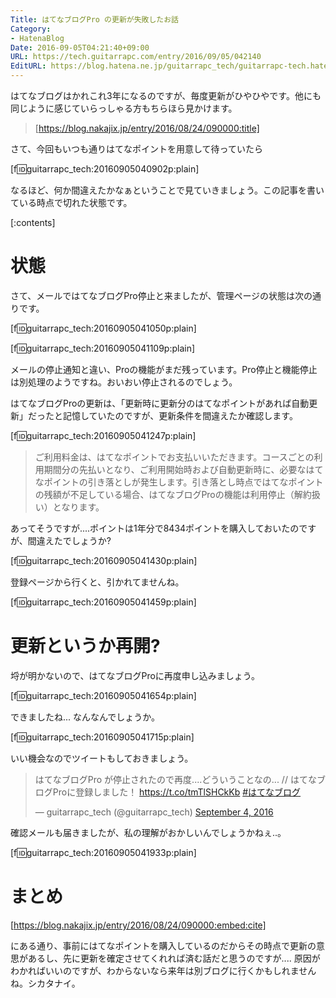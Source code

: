 ```yaml
---
Title: はてなブログPro の更新が失敗したお話
Category:
- HatenaBlog
Date: 2016-09-05T04:21:40+09:00
URL: https://tech.guitarrapc.com/entry/2016/09/05/042140
EditURL: https://blog.hatena.ne.jp/guitarrapc_tech/guitarrapc-tech.hatenablog.com/atom/entry/10328749687182594243
---
```


はてなブログはかれこれ3年になるのですが、毎度更新がひやひやです。他にも同じように感じていらっしゃる方もちらほら見かけます。

> [https://blog.nakajix.jp/entry/2016/08/24/090000:title]

さて、今回もいつも通りはてなポイントを用意して待っていたら

[f:id:guitarrapc_tech:20160905040902p:plain]

なるほど、何か間違えたかなぁということで見ていきましょう。この記事を書いている時点で切れた状態です。


[:contents]

# 状態

さて、メールではてなブログPro停止と来ましたが、管理ページの状態は次の通りです。

[f:id:guitarrapc_tech:20160905041050p:plain]

[f:id:guitarrapc_tech:20160905041109p:plain]

メールの停止通知と違い、Proの機能がまだ残っています。Pro停止と機能停止は別処理のようですね。おいおい停止されるのでしょう。

はてなブログProの更新は、「更新時に更新分のはてなポイントがあれば自動更新」だったと記憶していたのですが、更新条件を間違えたか確認します。

[f:id:guitarrapc_tech:20160905041247p:plain]

> ご利用料金は、はてなポイントでお支払いいただきます。コースごとの利用期間分の先払いとなり、ご利用開始時および自動更新時に、必要なはてなポイントの引き落としが発生します。引き落とし時点ではてなポイントの残額が不足している場合、はてなブログProの機能は利用停止（解約扱い）となります。

あってそうですが....ポイントは1年分で8434ポイントを購入しておいたのですが、間違えたでしょうか?

[f:id:guitarrapc_tech:20160905041430p:plain]

登録ページから行くと、引かれてませんね。

[f:id:guitarrapc_tech:20160905041459p:plain]

# 更新というか再開?

埒が明かないので、はてなブログProに再度申し込みましょう。

[f:id:guitarrapc_tech:20160905041654p:plain]

できましたね... なんなんでしょうか。

[f:id:guitarrapc_tech:20160905041715p:plain]

いい機会なのでツイートもしておきましょう。

<blockquote class="twitter-tweet" data-lang="en"><p lang="ja" dir="ltr">はてなブログPro が停止されたので再度....どういうことなの... // はてなブログProに登録しました！ <a href="https://t.co/tmTlSHCkKb">https://t.co/tmTlSHCkKb</a> <a href="https://twitter.com/hashtag/%E3%81%AF%E3%81%A6%E3%81%AA%E3%83%96%E3%83%AD%E3%82%B0?src=hash">#はてなブログ</a></p>&mdash; guitarrapc_tech (@guitarrapc_tech) <a href="https://twitter.com/guitarrapc_tech/status/772513989557268480">September 4, 2016</a></blockquote>
<script async src="//platform.twitter.com/widgets.js" charset="utf-8"></script>

確認メールも届きましたが、私の理解がおかしいんでしょうかねぇ..。

[f:id:guitarrapc_tech:20160905041933p:plain]

# まとめ

[https://blog.nakajix.jp/entry/2016/08/24/090000:embed:cite]

にある通り、事前にはてなポイントを購入しているのだからその時点で更新の意思があるし、先に更新を確定させてくれれば済む話だと思うのですが.... 原因がわかればいいのですが、わからないなら来年は別ブログに行くかもしれませんね。シカタナイ。
